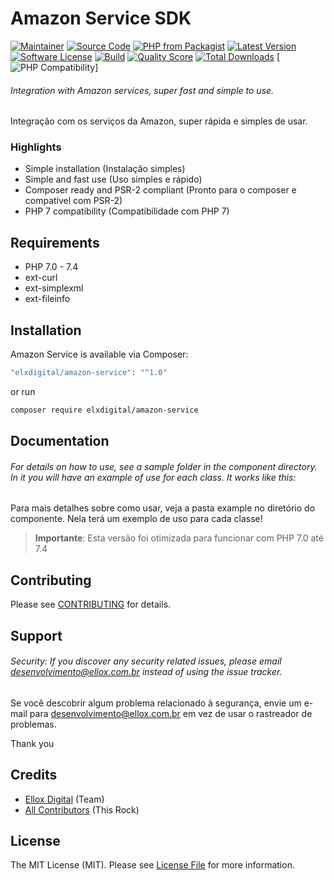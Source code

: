 # Amazon Service SDK

[![Maintainer](http://img.shields.io/badge/maintainer-@elxdigital-blue.svg?style=flat-square)](https://twitter.com/elxdigital)
[![Source Code](http://img.shields.io/badge/source-elxdigital/amazon-service-blue.svg?style=flat-square)](https://github.com/elxdigital/amazon-service)
[![PHP from Packagist](https://img.shields.io/packagist/php-v/elxdigital/amazon-service.svg?style=flat-square)](https://packagist.org/packages/elxdigital/amazon-service)
[![Latest Version](https://img.shields.io/github/release/elxdigital/amazon-service.svg?style=flat-square)](https://github.com/elxdigital/amazon-service/releases)
[![Software License](https://img.shields.io/badge/license-MIT-brightgreen.svg?style=flat-square)](LICENSE)
[![Build](https://img.shields.io/scrutinizer/build/g/elxdigital/amazon-service.svg?style=flat-square)](https://scrutinizer-ci.com/g/elxdigital/amazon-service)
[![Quality Score](https://img.shields.io/scrutinizer/g/elxdigital/amazon-service.svg?style=flat-square)](https://scrutinizer-ci.com/g/elxdigital/amazon-service)
[![Total Downloads](https://img.shields.io/packagist/dt/elxdigital/amazon-service.svg?style=flat-square)](https://packagist.org/packages/celxdigital/amazon-service)
[![PHP Compatibility](https://img.shields.io/badge/php-7.0%20to%207.4-blue.svg?style=flat-square)]

###### Integration with Amazon services, super fast and simple to use.

Integração com os serviços da Amazon, super rápida e simples de usar.

### Highlights

- Simple installation (Instalação simples)
- Simple and fast use (Uso simples e rápido)
- Composer ready and PSR-2 compliant (Pronto para o composer e compatível com PSR-2)
- PHP 7 compatibility (Compatibilidade com PHP 7)

## Requirements

- PHP 7.0 - 7.4
- ext-curl
- ext-simplexml
- ext-fileinfo

## Installation

Amazon Service is available via Composer:

```bash
"elxdigital/amazon-service": "^1.0"
```

or run

```bash
composer require elxdigital/amazon-service
```

## Documentation

###### For details on how to use, see a sample folder in the component directory. In it you will have an example of use for each class. It works like this:

Para mais detalhes sobre como usar, veja a pasta example no diretório do componente. Nela terá um exemplo de uso para cada classe!

> **Importante**: Esta versão foi otimizada para funcionar com PHP 7.0 até 7.4

## Contributing

Please see [CONTRIBUTING](https://github.com/elxdigital/uploader/blob/master/CONTRIBUTING.md) for details.

## Support

###### Security: If you discover any security related issues, please email desenvolvimento@ellox.com.br instead of using the issue tracker.

Se você descobrir algum problema relacionado à segurança, envie um e-mail para desenvolvimento@ellox.com.br em vez de usar o rastreador de problemas.

Thank you

## Credits

- [Ellox Digital](https://github.com/elxdigital) (Team)
- [All Contributors](https://github.com/elxdigital/amazon-service/contributors) (This Rock)

## License

The MIT License (MIT). Please see [License File](https://github.com/elxdigital/amazon-service/blob/master/LICENSE) for more information.